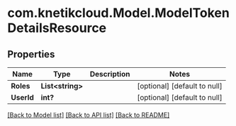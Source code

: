 # com.knetikcloud.Model.ModelTokenDetailsResource
## Properties

Name | Type | Description | Notes
------------ | ------------- | ------------- | -------------
**Roles** | **List&lt;string&gt;** |  | [optional] [default to null]
**UserId** | **int?** |  | [optional] [default to null]

[[Back to Model list]](../README.md#documentation-for-models) [[Back to API list]](../README.md#documentation-for-api-endpoints) [[Back to README]](../README.md)

